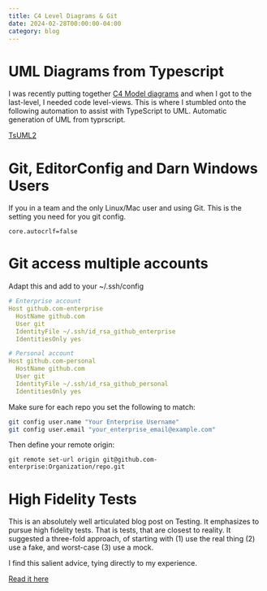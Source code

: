 ```yaml
---
title: C4 Level Diagrams & Git 
date: 2024-02-28T00:00:00-04:00
category: blog
---
```


# UML Diagrams from Typescript

I was recently putting together [C4 Model diagrams](https://c4model.com/) and when I got to the last-level, I needed code level-views.
This is where I stumbled onto the following automation to assist with TypeScript to UML.
Automatic generation of UML from typrscript.

[TsUML2](https://github.com/demike/TsUML2)

# Git, EditorConfig and Darn Windows Users

If you in a team and the only Linux/Mac user and using Git. This is the setting you need for you git config.
```
core.autocrlf=false
````

# Git access multiple accounts

Adapt this and add to your ~/.ssh/config 

```yaml
# Enterprise account
Host github.com-enterprise
  HostName github.com
  User git
  IdentityFile ~/.ssh/id_rsa_github_enterprise
  IdentitiesOnly yes

# Personal account
Host github.com-personal
  HostName github.com
  User git
  IdentityFile ~/.ssh/id_rsa_github_personal
  IdentitiesOnly yes
```

Make sure for each repo you set the following to match:

```sh 
git config user.name "Your Enterprise Username"
git config user.email "your_enterprise_email@example.com"
```

Then define your remote origin:

```
git remote set-url origin git@github.com-enterprise:Organization/repo.git
```

# High Fidelity Tests
This is an absolutely well articulated blog post on Testing. 
It emphasizes to pursue high fidelity tests. That is tests, that are closest to reality.
It suggested a three-fold approach, of starting with (1) use the real thing (2) use a fake, and worst-case (3) use a mock.

I find this salient advice, tying directly to my experience.

[Read it here](https://testing.googleblog.com/2024/02/increase-test-fidelity-by-avoiding-mocks.html)
